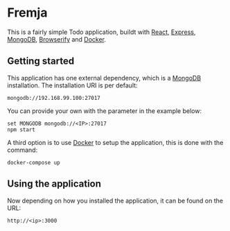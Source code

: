 # Fremja

This is a fairly simple Todo application, buildt with [React](https://facebook.github.io/react/), [Express](http://expressjs.com/), [MongoDB](https://www.mongodb.org/), [Browserify](http://browserify.org/) and [Docker](https://www.docker.com/).

## Getting started

This application has one external dependency, which is a [MongoDB](https://www.mongodb.org/) installation. The installation URI is per default:

    mongodb://192.168.99.100:27017

You can provide your own with the parameter in the example below:

    set MONGODB mongodb://<IP>:27017
    npm start

A third option is to use [Docker](https://www.docker.com/) to setup the application, this is done with the command:

    docker-compose up

## Using the application

Now depending on how you installed the application, it can be found on the URL:

    http://<ip>:3000
